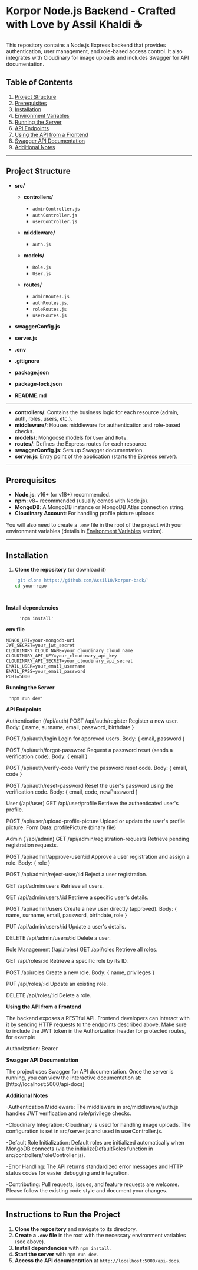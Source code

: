 # Korpor Node.js Backend - Crafted with Love by Assil Khaldi ☕


This repository contains a Node.js Express backend that provides authentication, user management, and role-based access control. 
It also integrates with Cloudinary for image uploads and includes Swagger for API documentation.

## Table of Contents

1. [Project Structure](#project-structure)  
2. [Prerequisites](#prerequisites)  
3. [Installation](#installation)  
4. [Environment Variables](#environment-variables)  
5. [Running the Server](#running-the-server)  
6. [API Endpoints](#api-endpoints)  
7. [Using the API from a Frontend](#using-the-api-from-a-frontend)  
8. [Swagger API Documentation](#swagger-api-documentation)  
9. [Additional Notes](#additional-notes)  

---

## Project Structure




- **src/**
   - **controllers/**
       - `adminController.js`
       - `authController.js`
       - `userController.js`
  
   - **middleware/**
       - `auth.js`

   - **models/**
       - `Role.js`
       - `User.js`

  - **routes/**
       - `adminRoutes.js`
       - `authRoutes.js`.
       - `roleRoutes.js`
       - `userRoutes.js`


- **swaggerConfig.js**

- **server.js**

- **.env**

- **.gitignore**

- **package.json**

- **package-lock.json**

- **README.md**



---



- **controllers/**: Contains the business logic for each resource (admin, auth, roles, users, etc.).  
- **middleware/**: Houses middleware for authentication and role-based checks.  
- **models/**: Mongoose models for `User` and `Role`.  
- **routes/**: Defines the Express routes for each resource.  
- **swaggerConfig.js**: Sets up Swagger documentation.  
- **server.js**: Entry point of the application (starts the Express server).  

---

## Prerequisites

- **Node.js**: v16+ (or v18+) recommended.  
- **npm**: v8+ recommended (usually comes with Node.js).  
- **MongoDB**: A MongoDB instance or MongoDB Atlas connection string.  
- **Cloudinary Account**: For handling profile picture uploads


You will also need to create a `.env` file in the root of the project with your environment variables (details in [Environment Variables](#environment-variables) section).

---

## Installation

1. **Clone the repository** (or download it)  
   ```bash
   'git clone https://github.com/Assil10/korpor-back/'
   cd your-repo




**Install dependencies**

         'npm install'





**env file**
    
    MONGO_URI=your-mongodb-uri
    JWT_SECRET=your_jwt_secret
    CLOUDINARY_CLOUD_NAME=your_cloudinary_cloud_name
    CLOUDINARY_API_KEY=your_cloudinary_api_key
    CLOUDINARY_API_SECRET=your_cloudinary_api_secret
    EMAIL_USER=your_email_username
    EMAIL_PASS=your_email_password
    PORT=5000




 **Running the Server**

     'npm run dev'




 **API Endpoints**

Authentication (/api/auth)
POST /api/auth/register
Register a new user.
Body: { name, surname, email, password, birthdate }

POST /api/auth/login
Login for approved users.
Body: { email, password }

POST /api/auth/forgot-password
Request a password reset (sends a verification code).
Body: { email }

POST /api/auth/verify-code
Verify the password reset code.
Body: { email, code }

POST /api/auth/reset-password
Reset the user's password using the verification code.
Body: { email, code, newPassword }

User (/api/user)
GET /api/user/profile
Retrieve the authenticated user's profile.

POST /api/user/upload-profile-picture
Upload or update the user's profile picture.
Form Data: profilePicture (binary file)

Admin (`/api/admin)
GET /api/admin/registration-requests
Retrieve pending registration requests.

POST /api/admin/approve-user/:id
Approve a user registration and assign a role.
Body: { role }

POST /api/admin/reject-user/:id
Reject a user registration.

GET /api/admin/users
Retrieve all users.

GET /api/admin/users/:id
Retrieve a specific user's details.

POST /api/admin/users
Create a new user directly (approved).
Body: { name, surname, email, password, birthdate, role }

PUT /api/admin/users/:id
Update a user's details.

DELETE /api/admin/users/:id
Delete a user.

Role Management (/api/roles)
GET /api/roles
Retrieve all roles.

GET /api/roles/:id
Retrieve a specific role by its ID.

POST /api/roles
Create a new role.
Body: { name, privileges }

PUT /api/roles/:id
Update an existing role.

DELETE /api/roles/:id
Delete a role.




**Using the API from a Frontend**

The backend exposes a RESTful API. Frontend developers can interact with it by sending HTTP requests 
to the endpoints described above. Make sure to include the JWT token in the Authorization header for protected routes, for example

Authorization: Bearer <your-jwt-token>





**Swagger API Documentation**

The project uses Swagger for API documentation. Once the server is running, you can view the interactive documentation at: [http://localhost:5000/api-docs]





**Additional Notes**

-Authentication Middleware:
The middleware in src/middleware/auth.js handles JWT verification and role/privilege checks.

-Cloudinary Integration:
Cloudinary is used for handling image uploads. The configuration is set in src/server.js and used in userController.js.

-Default Role Initialization:
Default roles are initialized automatically when MongoDB connects (via the initializeDefaultRoles function in src/controllers/roleController.js).

-Error Handling:
The API returns standardized error messages and HTTP status codes for easier debugging and integration.

-Contributing:
Pull requests, issues, and feature requests are welcome. Please follow the existing code style and document your changes.






---

## Instructions to Run the Project

1. **Clone the repository** and navigate to its directory.
2. **Create a `.env` file** in the root with the necessary environment variables (see above).
3. **Install dependencies** with `npm install`.
4. **Start the server** with `npm run dev`.
5. **Access the API documentation** at `http://localhost:5000/api-docs`.



